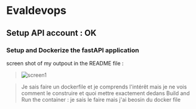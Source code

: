# Evaldevops

## Setup API account  : OK

### Setup and Dockerize the fastAPI application

screen shot of my outpout in the README file :
> ![screen1](https://github.com/KevGithubb/Evaldevops/assets/169650162/4c8b0726-ee7c-4e60-8f50-f0e6035fa226)

>Je sais faire un dockerfile et je comprends l'intérêt mais je ne vois comment le construire et quoi mettre exactement dedans
>Build and Run the container : je sais le faire mais j'ai beosin du docker file

